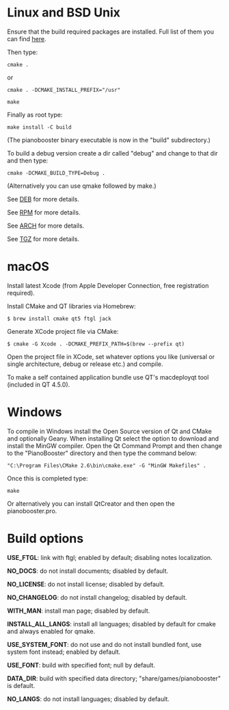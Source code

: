 # Linux and BSD Unix

Ensure that the build required packages are installed. Full list of them you can find [here](pkgs).

Then type:

`cmake .`

or

`cmake . -DCMAKE_INSTALL_PREFIX="/usr"`

`make`

Finally as root type:

`make install -C build`

(The pianobooster binary executable is now in the "build" subdirectory.)

To build a debug version create a dir called "debug" and change to that dir and then type:

`cmake -DCMAKE_BUILD_TYPE=Debug .`

(Alternatively you can use qmake followed by make.)

See [DEB](pkgs/deb) for more details.

See [RPM](pkgs/rpm/pianobooster.spec) for more details.

See [ARCH](pkgs/arch/PKGBUILD) for more details.

See [TGZ](pkgs/slack) for more details.

# macOS

Install latest Xcode (from Apple Developer Connection, free registration required).

Install CMake and QT libraries via Homebrew:

`$ brew install cmake qt5 ftgl jack`

Generate XCode project file via CMake:

`$ cmake -G Xcode . -DCMAKE_PREFIX_PATH=$(brew --prefix qt)`

Open the project file in XCode, set whatever options you like (universal or single architecture,
debug or release etc.) and compile.

To make a self contained application bundle use QT's macdeployqt tool (included in QT 4.5.0).

# Windows

To compile in Windows install the Open Source version of Qt and CMake and optionally Geany.
When installing Qt select the option to download and install the MinGW compiler. Open the
Qt Command Prompt and then change to the "PianoBooster" directory and then type the
command below:

`"C:\Program Files\CMake 2.6\bin\cmake.exe" -G "MinGW Makefiles" .`

Once this is completed type:

`make`

Or alternatively you can install QtCreator and then open the pianobooster.pro.

# Build options

**USE_FTGL**: link with ftgl; enabled by default; disabling notes localization.

**NO_DOCS**: do not install documents; disabled by default.

**NO_LICENSE**: do not install license; disabled by default.

**NO_CHANGELOG**: do not install changelog; disabled by default.

**WITH_MAN**: install man page; disabled by default.

**INSTALL_ALL_LANGS**: install all languages; disabled by default for cmake and always enabled for qmake.

**USE_SYSTEM_FONT**: do not use and do not install bundled font, use system font instead; enabled by default.

**USE_FONT**: build with specified font; null by default.

**DATA_DIR**: build with specified data directory; "share/games/pianobooster" is default.

**NO_LANGS**: do not install languages; disabled by default.
